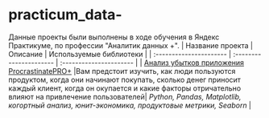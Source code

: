 # practicum_data-
Данные проекты были выполнены в ходе обучения в Яндекс Практикуме, по профессии "Аналитик данных +".
| Название проекта | Описание | Используемые библиотеки | 
| :---------------------- | :---------------------- | :---------------------- |
| [Анализ убытков приложения ProcrastinatePRO+](https://github.com/EvegeniiVoronin/practicum_data-/tree/main/Анализ%20бизнес%20показателей) |Вам предстоит изучить, как люди пользуются продуктом, когда они начинают покупать, сколько денег приносит каждый клиент, когда он окупается и какие факторы отричательно влияют на привлечение пользователей| *Python, Pandas, Matplotlib, когортный анализ, юнит-экономика, продуктовые метрики, Seaborn* |
